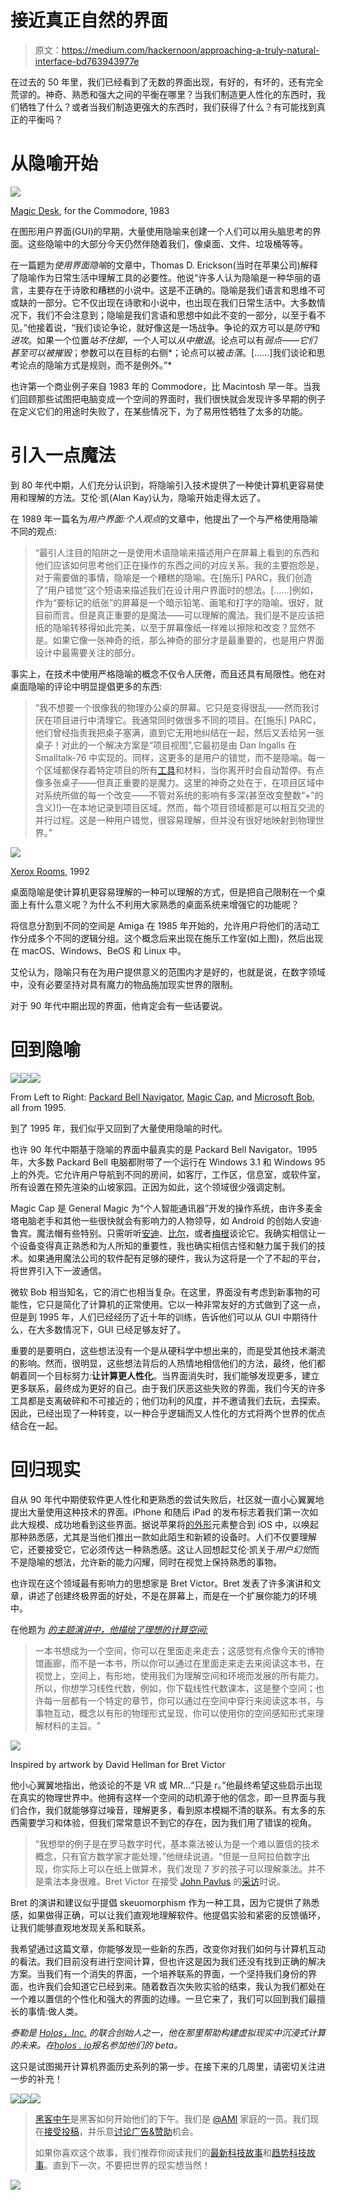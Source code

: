 # 接近真正自然的界面

> 原文：<https://medium.com/hackernoon/approaching-a-truly-natural-interface-bd763943977e>

在过去的 50 年里，我们已经看到了无数的界面出现，有好的，有坏的，还有完全荒谬的。神奇、熟悉和强大之间的平衡在哪里？当我们制造更人性化的东西时，我们牺牲了什么？或者当我们制造更强大的东西时，我们获得了什么？有可能找到真正的平衡吗？

# 从隐喻开始

![](img/ff220747eb9763a2444f1fc448bcd8b2.png)

[Magic Desk](http://toastytech.com/guis/magdesk.html), for the Commodore, 1983

在图形用户界面(GUI)的早期，大量使用隐喻来创建一个人们可以用头脑思考的界面。这些隐喻中的大部分今天仍然伴随着我们，像桌面、文件、垃圾桶等等。

在一篇题为*使用界面隐喻*的文章中，Thomas D. Erickson(当时在苹果公司)解释了隐喻作为日常生活中理解工具的必要性。他说“许多人认为隐喻是一种华丽的语言，主要存在于诗歌和糟糕的小说中。这是不正确的。隐喻是我们语言和思维不可或缺的一部分。它不仅出现在诗歌和小说中，也出现在我们日常生活中。大多数情况下，我们不会注意到；隐喻是我们言语和思想中如此不变的一部分，以至于看不见。”他接着说，“我们谈论争论，就好像这是一场战争。争论的双方可以是*防守*和*进攻*。如果一个位置*站不住脚*，一个人可以*从中撤退*。论点可以有*弱点——*它们甚至可以被*摧毁*；参数可以在目标的右侧*；论点可以被*击落*。[……]我们谈论和思考论点的隐喻方式是规则，而不是例外。”*

也许第一个商业例子来自 1983 年的 Commodore，比 Macintosh 早一年。当我们回顾那些试图把电脑变成一个空间的界面时，我们很快就会发现许多早期的例子在定义它们的用途时失败了，在某些情况下，为了易用性牺牲了太多的功能。

# 引入一点魔法

到 80 年代中期，人们充分认识到，将隐喻引入技术提供了一种使计算机更容易使用和理解的方法。艾伦·凯(Alan Kay)认为，隐喻开始走得太远了。

在 1989 年一篇名为*用户界面:个人观点*的文章中，他提出了一个与严格使用隐喻不同的观点:

> “最引人注目的陷阱之一是使用术语隐喻来描述用户在屏幕上看到的东西和他们应该如何思考他们正在操作的东西之间的对应关系。我的主要抱怨是，对于需要做的事情，隐喻是一个糟糕的隐喻。在[施乐] PARC，我们创造了“用户错觉”这个短语来描述我们在设计用户界面时的想法。[……]例如，作为“要标记的纸张”的屏幕是一个暗示铅笔、画笔和打字的隐喻。很好，就目前而言。但是真正重要的是魔法——可以理解的魔法。我们是不是应该把纸的隐喻转移得如此完美，以至于屏幕像纸一样难以擦除和改变？显然不是。如果它像一张神奇的纸，那么神奇的部分才是最重要的，也是用户界面设计中最需要关注的部分。

事实上，在技术中使用严格隐喻的概念不仅令人厌倦，而且还具有局限性。他在对桌面隐喻的评论中明显提倡更多的东西:

> “我不想要一个很像我的物理办公桌的屏幕。它只是变得很乱——然而我讨厌在项目进行中清理它。我通常同时做很多不同的项目。在[施乐] PARC，他们曾经指责我把桌子塞满，直到它无用地纠结在一起，然后又丢给另一张桌子！对此的一个解决方案是“项目视图”,它最初是由 Dan Ingalls 在 Smalltalk-76 中实现的。同样，这更多的是用户的错觉，而不是隐喻。每一个区域都保存着特定项目的所有[工具](https://hackernoon.com/tagged/tools)和材料，当你离开时会自动暂停。有点像多张桌子——但真正重要的是魔力。这里的神奇之处在于，在项目区域中对系统所做的每一个改变——不管对系统的影响有多深(甚至改变整数“+”的含义)!)—在本地记录到项目区域。然而，每个项目领域都是可以相互交流的并行过程。这是一种用户错觉，很容易理解，但并没有很好地映射到物理世界。”

![](img/83eb103b819b9b87cca6bced17fb7655.png)

[Xerox Rooms](http://toastytech.com/guis/xrmw.html), 1992

桌面隐喻是使计算机更容易理解的一种可以理解的方式，但是把自己限制在一个桌面上有什么意义呢？为什么不利用大家熟悉的桌面系统来增强它的功能呢？

将信息分割到不同的空间是 Amiga 在 1985 年开始的，允许用户将他们的活动工作分成多个不同的逻辑分组。这个概念后来出现在施乐工作室(如上图)，然后出现在 macOS、Windows、BeOS 和 Linux 中。

艾伦认为，隐喻只有在为用户提供意义的范围内才是好的，也就是说，在数字领域中，没有必要坚持对具有魔力的物品施加现实世界的限制。

对于 90 年代中期出现的界面，他肯定会有一些话要说。

# 回到隐喻

![](img/3377ef5e2443b27111f0ac6af8abf9d3.png)![](img/14f1b7b0050ffd770c9424323ff035f7.png)![](img/9d3934ce6c7737e031c0ef1dd65e1592.png)

From Left to Right: [Packard Bell Navigator](http://toastytech.com/guis/pbnav35.html), [Magic Cap](http://toastytech.com/guis/mcap.html), and [Microsoft Bob](http://toastytech.com/guis/bob.html), all from 1995.

到了 1995 年，我们似乎又回到了大量使用隐喻的时代。

也许 90 年代中期基于隐喻的界面中最真实的是 Packard Bell Navigator。1995 年，大多数 Packard Bell 电脑都附带了一个运行在 Windows 3.1 和 Windows 95 上的外壳。它允许用户导航到不同的房间，如客厅，工作区，信息室，或软件室，所有设置在预先渲染的山坡家园。正因为如此，这个领域很少强调定制。

Magic Cap 是 General Magic 为“个人智能通讯器”开发的操作系统，由许多麦金塔电脑老手和其他一些很快就会有影响力的人物领导，如 Android 的创始人安迪·鲁宾。魔法帽有些特别。只需听听[安迪](https://www.youtube.com/watch?v=AGm684mnar4)、[比尔](https://www.youtube.com/watch?v=4oO87e2qL8A)，或者[梅根](https://youtu.be/n-R-L2rqbpQ)谈论它。我确实相信让一个设备变得真正熟悉和为人所知的重要性，我也确实相信古怪和魅力属于我们的技术。如果通用魔法公司的软件配有足够的硬件，我认为这将是一个了不起的平台，将世界引入下一波通信。

微软 Bob 相当知名，它的消亡也相当复杂。在这里，界面没有考虑到新事物的可能性，它只是简化了计算机的正常使用。它以一种非常友好的方式做到了这一点，但是到 1995 年，人们已经经历了近十年的训练，告诉他们可以从 GUI 中期待什么，在大多数情况下，GUI 已经足够友好了。

重要的是要明白，这些想法没有一个是从硬科学中想出来的，而是受其他技术潮流的影响。然而，很明显，这些想法背后的人热情地相信他们的方法，最终，他们都朝着同一个目标努力:**让计算更人性化**。当界面消失时，我们能够发现更多，建立更多联系，最终成为更好的自己。由于我们厌恶这些失败的界面，我们今天的许多工具都是支离破碎和不可接近的；他们功利的风度，并不邀请我们去玩，去探索。因此，已经出现了一种转变，以一种合乎逻辑而又人性化的方式将两个世界的优点结合在一起。

# 回归现实

自从 90 年代中期使软件更人性化和更熟悉的尝试失败后，社区就一直小心翼翼地提出大量使用这种技术的界面。iPhone 和随后 iPad 的发布标志着我们第一次如此大规模、成功地看到这些界面。据说苹果将[的外形](https://en.wikipedia.org/wiki/Skeuomorph)元素整合到 iOS 中，以唤起那种熟悉感，尤其是当他们推出一款如此陌生和新颖的设备时。人们不仅要理解它，还要接受它，它必须传达一种熟悉感。这让人回想起艾伦·凯关于*用户幻觉*而不是隐喻的想法，允许新的能力闪耀，同时在视觉上保持熟悉的事物。

也许现在这个领域最有影响力的思想家是 Bret Victor。Bret 发表了许多演讲和文章，讲述了创建终极界面的好处，不是在屏幕上，而是在一个扩展你能力的环境中。

在他题为 [*的主题演讲中，他描绘了理想的计算空间:*](https://vimeo.com/115154289)

> 一本书想成为一个空间，你可以在里面走来走去；这感觉有点像今天的博物馆画廊，而不是一本书，所以你可以通过在里面走来走去来阅读这本书，在视觉上，空间上，有形地，使用我们为理解空间和环境而发展的所有能力。所以，你想学习线性代数，例如，你下载线性代数课本，这是整个空间；也许每一层都有一个特定的章节，你可以通过在空间中穿行来阅读这本书，与事物互动，概念以有形的物理形式呈现，你可以使用你的空间感知形式来理解材料的主旨。"

![](img/da1ea679d61222a2e474260a044cec42.png)

Inspired by artwork by David Hellman for Bret Victor

他小心翼翼地指出，他谈论的不是 VR 或 MR…“只是 r。”他最终希望这些启示出现在真实的物理世界中。他拥有这样一个空间的动机源于他的信念，即一旦界面与我们合作，我们就能够穿过噪音，理解更多，看到原本模糊不清的联系。有太多的东西需要学习和体验，但我们常常意识不到它的存在，因为我们用了错误的视角。

> “我想举的例子是在罗马数字时代，基本乘法被认为是一个难以置信的技术概念，只有官方数学家才能处理，”他继续说道。“但是一旦阿拉伯数字出现，你实际上可以在纸上做算术，我们发现 7 岁的孩子可以理解乘法。并不是乘法本身很难。Bret Victor 在接受 [John Pavlus](https://medium.com/u/b60987ea71ec?source=post_page-----bd763943977e--------------------------------) 的[采访](/re-form/the-utopian-ui-architect-34dead42a28)时说。

Bret 的演讲和建议似乎提倡 skeuomorphism 作为一种工具，因为它提供了熟悉感，如果做得正确，可以让我们直观地理解软件。他提倡实验和紧密的反馈循环，让我们能够直观地发现关系和联系。

我希望通过这篇文章，你能够发现一些新的东西，改变你对我们如何与计算机互动的看法。我们目前没有进行空间计算，但也许这是因为我们还没有找到正确的解决方案。当我们有一个消失的界面，一个培养联系的界面，一个坚持我们身份的界面，也许我们会知道它已经到来。随着数百次失败实验的结束，我认为我们都处在一个难以置信的个性化和强大的界面的边缘。一旦它来了，我们可以回到我们最擅长的事情:做人类。

*泰勒是* [*Holos，Inc.*](https://medium.com/u/2f011582275d?source=post_page-----bd763943977e--------------------------------) *的联合创始人之一，他在那里帮助构建虚拟现实中沉浸式计算的未来。在*[*holos . io*](http://holos.io)*报名参加他们的 beta。*

这只是试图揭开计算机界面历史系列的第一步。在接下来的几周里，请密切关注进一步的补充！

[![](img/50ef4044ecd4e250b5d50f368b775d38.png)](http://bit.ly/HackernoonFB)[![](img/979d9a46439d5aebbdcdca574e21dc81.png)](https://goo.gl/k7XYbx)[![](img/2930ba6bd2c12218fdbbf7e02c8746ff.png)](https://goo.gl/4ofytp)

> [黑客中午](http://bit.ly/Hackernoon)是黑客如何开始他们的下午。我们是 [@AMI](http://bit.ly/atAMIatAMI) 家庭的一员。我们现在[接受投稿](http://bit.ly/hackernoonsubmission)，并乐意[讨论广告&赞助](mailto:partners@amipublications.com)机会。
> 
> 如果你喜欢这个故事，我们推荐你阅读我们的[最新科技故事](http://bit.ly/hackernoonlatestt)和[趋势科技故事](https://hackernoon.com/trending)。直到下一次，不要把世界的现实想当然！

![](img/be0ca55ba73a573dce11effb2ee80d56.png)